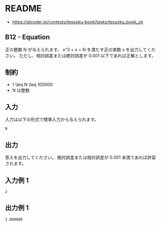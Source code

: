 # README
- <https://atcoder.jp/contests/tessoku-book/tasks/tessoku_book_ck>
## B12 - Equation
正の整数 N が与えられます。
x^3 + x = N を満たす正の実数 x を出力してください。
ただし、相対誤差または絶対誤差が 0.001 以下であれば正解とします。
## 制約
* 1 \leq N \leq 100000
* N は整数
## 入力
入力は以下の形式で標準入力から与えられます。

```
N
```
## 出力
答えを出力してください。
絶対誤差または相対誤差が 0.001 未満であれば許容されます。
## 入力例 1
```
2
```
## 出力例 1
```
1.000000
```
